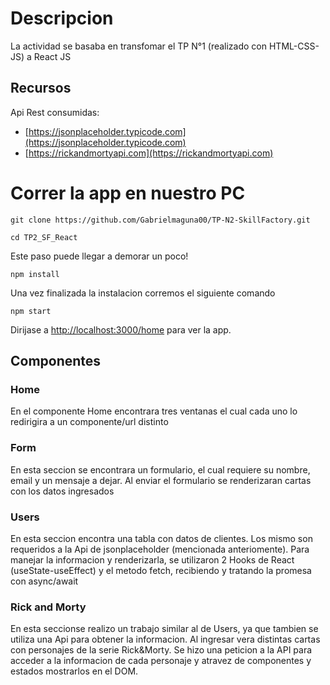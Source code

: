 # Descripcion

La actividad se basaba en transfomar el TP N°1 (realizado con HTML-CSS-JS) a React JS

## Recursos

Api Rest consumidas:

- [https://jsonplaceholder.typicode.com](https://jsonplaceholder.typicode.com)
- [https://rickandmortyapi.com](https://rickandmortyapi.com)

# Correr la app en nuestro PC

```
git clone https://github.com/Gabrielmaguna00/TP-N2-SkillFactory.git
```

```
cd TP2_SF_React
```

Este paso puede llegar a demorar un poco!

```
npm install
```

Una vez finalizada la instalacion corremos el siguiente comando

```
npm start
```

Dirijase a [http://localhost:3000/home](http://localhost:3000/home) para ver la app.

## Componentes

### Home

En el componente Home encontrara tres ventanas el cual cada uno lo redirigira a un componente/url distinto

### Form

En esta seccion se encontrara un formulario, el cual requiere su nombre, email y un mensaje a dejar. Al enviar el formulario se
renderizaran cartas con los datos ingresados

### Users

En esta seccion encontra una tabla con datos de clientes. Los mismo son requeridos a la Api de jsonplaceholder (mencionada anteriomente).
Para manejar la informacion y renderizarla, se utilizaron 2 Hooks de React (useState-useEffect) y el metodo fetch, recibiendo y tratando la promesa con async/await

### Rick and Morty

En esta seccionse realizo un trabajo similar al de Users, ya que tambien se utiliza una Api para obtener la informacion. Al ingresar vera distintas cartas con personajes de la serie Rick&Morty.
Se hizo una peticion a la API para acceder a la informacion de cada personaje y atravez de componentes y estados mostrarlos en el DOM.